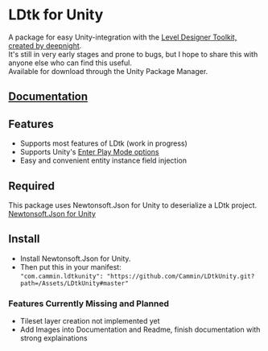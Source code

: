 # LDtk for Unity
A package for easy Unity-integration with the [Level Designer Toolkit, created by deepnight](https://github.com/deepnight/ldtk).  
It's still in very early stages and prone to bugs, but I hope to share this with anyone else who can find this useful.  
Available for download through the Unity Package Manager.  

## [Documentation](https://github.com/Cammin/LDtkUnity/blob/master/DOCUMENTATION.md)  

## Features  
- Supports most features of LDtk (work in progress)  
- Supports Unity's [Enter Play Mode options](https://docs.unity3d.com/Manual/ConfigurableEnterPlayMode.html)  
- Easy and convenient entity instance field injection

## Required
This package uses Newtonsoft.Json for Unity to deserialize a LDtk project.  
[Newtonsoft.Json for Unity](https://github.com/jilleJr/Newtonsoft.Json-for-Unity)

## Install  
- Install Newtonsoft.Json for Unity.
- Then put this in your manifest:  
 ```"com.cammin.ldtkunity": "https://github.com/Cammin/LDtkUnity.git?path=/Assets/LDtkUnity#master"```
 
 ### Features Currently Missing and Planned
 
 - Tileset layer creation not implemented yet
 - Add Images into Documentation and Readme, finish documentation with strong explainations
